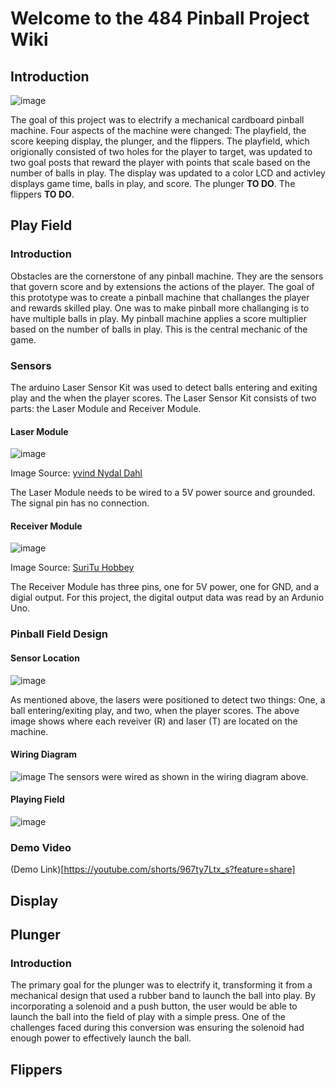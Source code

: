 # Welcome to the 484 Pinball Project Wiki
## Introduction
![image](https://github.com/om-campbell/484_Group_Pinball_Project/assets/95391563/20d9a2f8-a770-4ea8-940a-2e6816f70a2d)

The goal of this project was to electrify a mechanical cardboard pinball machine. Four aspects of the machine were changed: The playfield, the score keeping display, the plunger, and the flippers. The playfield, which origionally consisted of two holes for the player to target, was updated to two goal posts that reward the player with points that scale based on the number of balls in play. The display was updated to a color LCD and activley displays game time, balls in play, and score. The plunger **TO DO**. The flippers **TO DO**.
## Play Field
### Introduction
Obstacles are the cornerstone of any pinball machine. They are the sensors that govern score and by extensions the actions of the player. The goal of this prototype was to create a pinball machine that challanges the player and rewards skilled play. One was to make pinball more challanging is to have multiple balls in play. My pinball machine applies a score multiplier based on the number of balls in play. This is the central mechanic of the game.
### Sensors
The arduino Laser Sensor Kit was used to detect balls entering and exiting play and the when the player scores. The Laser Sensor Kit consists of two parts: the Laser Module and Receiver Module.
#### Laser Module
![image](https://github.com/IanPascoe/Pinball-Obstacles/assets/95391563/8b130b93-c085-426a-8113-2b9d1a2ffc12)

Image Source: [yvind Nydal Dahl](https://www.build-electronic-circuits.com/arduino-laser-module-ky-008/#:~:text=It's%20very%20straightforward%20to%20connect,the%20laser%20on%20and%20off.)

The Laser Module needs to be wired to a 5V power source and grounded. The signal pin has no connection.
#### Receiver Module
![image](https://github.com/IanPascoe/Pinball-Obstacles/assets/95391563/280aae61-0a56-46e5-a17a-b45dfb884981)

Image Source: [SuriTu Hobbey](https://srituhobby.com/laser-transmitter-and-receiver-module-with-arduino/)

The Receiver Module has three pins, one for 5V power, one for GND, and a digial output. For this project, the digital output data was read by an Ardunio Uno.
### Pinball Field Design
#### Sensor Location
![image](https://github.com/IanPascoe/Pinball-Obstacles/assets/95391563/3400b6c8-195b-4763-9974-96d22d5a7a30)

As mentioned above, the lasers were positioned to detect two things: One, a ball entering/exiting play, and two, when the player scores. The above image shows where each reveiver (R) and laser (T) are located on the machine.
#### Wiring Diagram
![image](https://github.com/IanPascoe/Pinball-Obstacles/assets/95391563/c11205a5-762d-42be-8df9-a1df70b77f35)
The sensors were wired as shown in the wiring diagram above.
#### Playing Field
![image](https://github.com/IanPascoe/Pinball-Obstacles/assets/95391563/951f8da3-765e-4950-9736-5b2fcc9af604)
### Demo Video
(Demo Link)[https://youtube.com/shorts/967ty7Ltx_s?feature=share]
## Display
## Plunger
### Introduction 
The primary goal for the plunger was to electrify it, transforming it from a mechanical design that used a rubber band to launch the ball into play. By incorporating a solenoid and a push button, the user would be able to launch the ball into the field of play with a simple press. One of the challenges faced during this conversion was ensuring the solenoid had enough power to effectively launch the ball.
## Flippers
